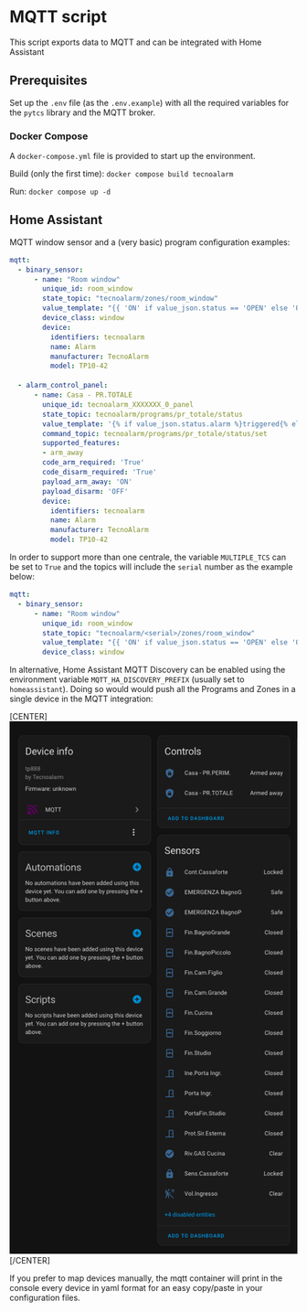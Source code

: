 # MQTT script

This script exports data to MQTT and can be integrated with Home Assistant

## Prerequisites

Set up the `.env` file (as the `.env.example`) with all the required variables for the `pytcs` library and the MQTT broker.


### Docker Compose

A `docker-compose.yml` file is provided to start up the environment.

Build (only the first time): `docker compose build tecnoalarm`

Run: `docker compose up -d`

## Home Assistant 

MQTT window sensor and a (very basic) program configuration examples:

```yaml
mqtt:
  - binary_sensor:
      - name: "Room window"
        unique_id: room_window
        state_topic: "tecnoalarm/zones/room_window"
        value_template: "{{ 'ON' if value_json.status == 'OPEN' else 'OFF' }}"
        device_class: window
        device:
          identifiers: tecnoalarm
          name: Alarm
          manufacturer: TecnoAlarm
          model: TP10-42

  - alarm_control_panel:
      - name: Casa - PR.TOTALE
        unique_id: tecnoalarm_XXXXXXX_0_panel
        state_topic: tecnoalarm/programs/pr_totale/status
        value_template: '{% if value_json.status.alarm %}triggered{% elif value_json.status.status == 0 %}disarmed{% else %}armed_away{% endif %}'
        command_topic: tecnoalarm/programs/pr_totale/status/set
        supported_features:
        - arm_away
        code_arm_required: 'True'
        code_disarm_required: 'True'
        payload_arm_away: 'ON'
        payload_disarm: 'OFF'
        device:
          identifiers: tecnoalarm
          name: Alarm
          manufacturer: TecnoAlarm
          model: TP10-42
```

In order to support more than one centrale, the variable `MULTIPLE_TCS` can be set to `True` and the topics will include the `serial` number as the example below:

```yaml
mqtt:
  - binary_sensor:
      - name: "Room window"
        unique_id: room_window
        state_topic: "tecnoalarm/<serial>/zones/room_window"
        value_template: "{{ 'ON' if value_json.status == 'OPEN' else 'OFF' }}"
        device_class: window
```

In alternative, Home Assistant MQTT Discovery can be enabled using the environment variable `MQTT_HA_DISCOVERY_PREFIX` (usually set to `homeassistant`). Doing so would would push all the Programs and Zones in a single device in the MQTT integration:

[CENTER]![mqtt-device](./mqtt-device.png)[/CENTER]

If you prefer to map devices manually, the mqtt container will print in the console every device in yaml format for an easy copy/paste in your configuration files.
